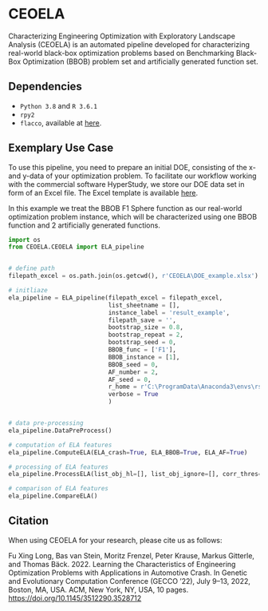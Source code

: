 # CEOELA
Characterizing Engineering Optimization with Exploratory Landscape Analysis (CEOELA) is an automated pipeline developed for characterizing real-world black-box optimization problems based on Benchmarking Black-Box Optimization (BBOB) problem set and artificially generated function set.

## Dependencies

* `Python 3.8` and `R 3.6.1`
* `rpy2`
* `flacco`, available at [here](https://github.com/kerschke/flacco).

## Exemplary Use Case

To use this pipeline, you need to prepare an initial DOE, consisting of the x- and y-data of your optimization problem. To facilitate our workflow working with the commercial software HyperStudy, we store our DOE data set in form of an Excel file. The Excel template is available [here](https://github.com/fx-long/CEOELA/blob/main/CEOELA/doe_template.xlsx).

In this example we treat the BBOB F1 Sphere function as our real-world optimization problem instance, which will be characterized using one BBOB function and 2 artificially generated functions.

```python
import os
from CEOELA.CEOELA import ELA_pipeline


# define path
filepath_excel = os.path.join(os.getcwd(), r'CEOELA\DOE_example.xlsx')

# initliaze
ela_pipeline = ELA_pipeline(filepath_excel = filepath_excel,
                            list_sheetname = [],
                            instance_label = 'result_example',
                            filepath_save = '',
                            bootstrap_size = 0.8,
                            bootstrap_repeat = 2,
                            bootstrap_seed = 0,
                            BBOB_func = ['F1'], 
                            BBOB_instance = [1],
                            BBOB_seed = 0,
                            AF_number = 2,
                            AF_seed = 0,
                            r_home = r'C:\ProgramData\Anaconda3\envs\rstudio\lib\R',
                            verbose = True
                            )


# data pre-processing
ela_pipeline.DataPreProcess()

# computation of ELA features
ela_pipeline.ComputeELA(ELA_crash=True, ELA_BBOB=True, ELA_AF=True)

# processing of ELA features
ela_pipeline.ProcessELA(list_obj_hl=[], list_obj_ignore=[], corr_thres=0.95, corr_ignore=[])

# comparison of ELA features
ela_pipeline.CompareELA()
```

## Citation
 
When using CEOELA for your research, please cite us as follows:

Fu Xing Long, Bas van Stein, Moritz Frenzel, Peter Krause, Markus Gitterle, and Thomas Bäck. 2022. Learning the Characteristics of Engineering Optimization Problems with Applications in Automotive Crash. In Genetic and Evolutionary Computation Conference (GECCO ’22), July 9–13, 2022, Boston, MA, USA. ACM, New York, NY, USA, 10 pages. https://doi.org/10.1145/3512290.3528712

